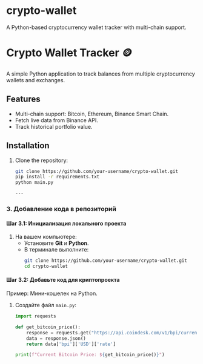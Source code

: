 # crypto-wallet
A Python-based cryptocurrency wallet tracker with multi-chain support.
# Crypto Wallet Tracker 🪙  

A simple Python application to track balances from multiple cryptocurrency wallets and exchanges.  

## Features  
- Multi-chain support: Bitcoin, Ethereum, Binance Smart Chain.  
- Fetch live data from Binance API.  
- Track historical portfolio value.  

## Installation  
1. Clone the repository:  
   ```bash
   git clone https://github.com/your-username/crypto-wallet.git
   pip install -r requirements.txt
   python main.py

   ---

### **3. Добавление кода в репозиторий**  

#### Шаг 3.1: Инициализация локального проекта  
1. На вашем компьютере:  
   - Установите **Git** и **Python**.  
   - В терминале выполните:  
     ```bash
     git clone https://github.com/your-username/crypto-wallet.git  
     cd crypto-wallet  
     ```  

#### Шаг 3.2: Добавьте код для криптопроекта  
Пример: Мини-кошелек на Python.  
1. Создайте файл `main.py`:  
   ```python
   import requests  

   def get_bitcoin_price():  
       response = requests.get("https://api.coindesk.com/v1/bpi/currentprice/BTC.json")  
       data = response.json()  
       return data['bpi']['USD']['rate']  

   print(f"Current Bitcoin Price: ${get_bitcoin_price()}")  
